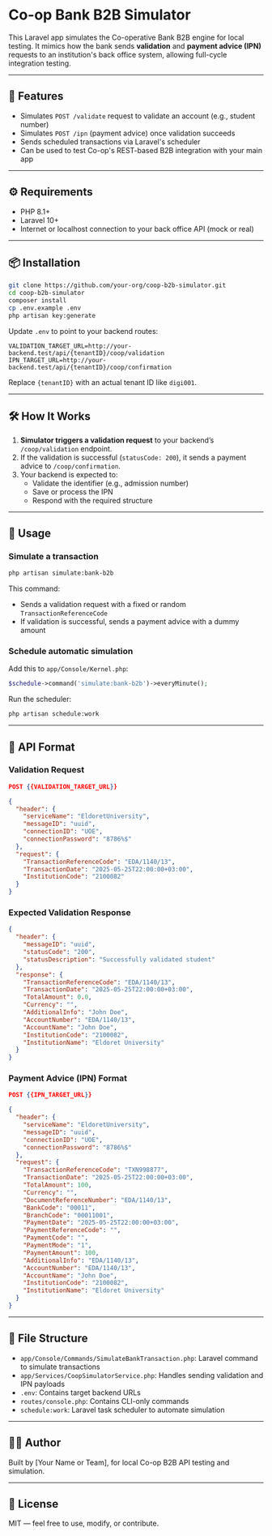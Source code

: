 # Co-op Bank B2B Simulator

This Laravel app simulates the Co-operative Bank B2B engine for local testing. It mimics how the bank sends **validation** and **payment advice (IPN)** requests to an institution's back office system, allowing full-cycle integration testing.

---

## 🚀 Features

- Simulates `POST /validate` request to validate an account (e.g., student number)
- Simulates `POST /ipn` (payment advice) once validation succeeds
- Sends scheduled transactions via Laravel's scheduler
- Can be used to test Co-op's REST-based B2B integration with your main app

---

## ⚙️ Requirements

- PHP 8.1+
- Laravel 10+
- Internet or localhost connection to your back office API (mock or real)

---

## 📦 Installation

```bash
git clone https://github.com/your-org/coop-b2b-simulator.git
cd coop-b2b-simulator
composer install
cp .env.example .env
php artisan key:generate
```

Update `.env` to point to your backend routes:

```env
VALIDATION_TARGET_URL=http://your-backend.test/api/{tenantID}/coop/validation
IPN_TARGET_URL=http://your-backend.test/api/{tenantID}/coop/confirmation
```

Replace `{tenantID}` with an actual tenant ID like `digi001`.

---

## 🛠️ How It Works

1. **Simulator triggers a validation request** to your backend’s `/coop/validation` endpoint.
2. If the validation is successful (`statusCode: 200`), it sends a payment advice to `/coop/confirmation`.
3. Your backend is expected to:
   - Validate the identifier (e.g., admission number)
   - Save or process the IPN
   - Respond with the required structure

---

## 🧪 Usage

### Simulate a transaction

```bash
php artisan simulate:bank-b2b
```

This command:
- Sends a validation request with a fixed or random `TransactionReferenceCode`
- If validation is successful, sends a payment advice with a dummy amount

### Schedule automatic simulation

Add this to `app/Console/Kernel.php`:

```php
$schedule->command('simulate:bank-b2b')->everyMinute();
```

Run the scheduler:

```bash
php artisan schedule:work
```

---

## 📄 API Format

### Validation Request

```json
POST {{VALIDATION_TARGET_URL}}

{
  "header": {
    "serviceName": "EldoretUniversity",
    "messageID": "uuid",
    "connectionID": "UOE",
    "connectionPassword": "8786%$"
  },
  "request": {
    "TransactionReferenceCode": "EDA/1140/13",
    "TransactionDate": "2025-05-25T22:00:00+03:00",
    "InstitutionCode": "2100082"
  }
}
```

### Expected Validation Response

```json
{
  "header": {
    "messageID": "uuid",
    "statusCode": "200",
    "statusDescription": "Successfully validated student"
  },
  "response": {
    "TransactionReferenceCode": "EDA/1140/13",
    "TransactionDate": "2025-05-25T22:00:00+03:00",
    "TotalAmount": 0.0,
    "Currency": "",
    "AdditionalInfo": "John Doe",
    "AccountNumber": "EDA/1140/13",
    "AccountName": "John Doe",
    "InstitutionCode": "2100082",
    "InstitutionName": "Eldoret University"
  }
}
```

### Payment Advice (IPN) Format

```json
POST {{IPN_TARGET_URL}}

{
  "header": {
    "serviceName": "EldoretUniversity",
    "messageID": "uuid",
    "connectionID": "UOE",
    "connectionPassword": "8786%$"
  },
  "request": {
    "TransactionReferenceCode": "TXN998877",
    "TransactionDate": "2025-05-25T22:00:00+03:00",
    "TotalAmount": 100,
    "Currency": "",
    "DocumentReferenceNumber": "EDA/1140/13",
    "BankCode": "00011",
    "BranchCode": "00011001",
    "PaymentDate": "2025-05-25T22:00:00+03:00",
    "PaymentReferenceCode": "",
    "PaymentCode": "",
    "PaymentMode": "1",
    "PaymentAmount": 100,
    "AdditionalInfo": "EDA/1140/13",
    "AccountNumber": "EDA/1140/13",
    "AccountName": "John Doe",
    "InstitutionCode": "2100082",
    "InstitutionName": "Eldoret University"
  }
}
```

---

## 📂 File Structure

- `app/Console/Commands/SimulateBankTransaction.php`: Laravel command to simulate transactions
- `app/Services/CoopSimulatorService.php`: Handles sending validation and IPN payloads
- `.env`: Contains target backend URLs
- `routes/console.php`: Contains CLI-only commands
- `schedule:work`: Laravel task scheduler to automate simulation

---

## 👨‍💻 Author

Built by [Your Name or Team], for local Co-op B2B API testing and simulation.

---

## 📄 License

MIT — feel free to use, modify, or contribute.
